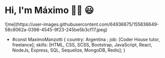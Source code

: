 <h1> Hi, I'm Máximo 👋🏻 😃 </h1>
![me](https://user-images.githubusercontent.com/64936675/155836649-58c8062a-0398-4545-9f23-245be5b3cf17.jpeg)


- #const MaximoManzotti { 
  country: Argentina ; 
  job: [Coder House tutor, freelance];
  skills: [HTML, CSS, SCSS, Bootstrap, JavaScript, React, NodeJs, Express, SQL, Sequelize, MongoDB, Redis];
}




